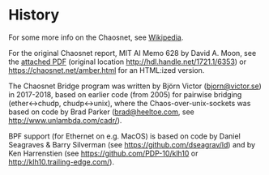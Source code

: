 # History

For some more info on the Chaosnet, see [Wikipedia](https://en.wikipedia.org/wiki/Chaosnet).

For the original Chaosnet report, MIT AI Memo 628 by David A. Moon,
see the [attached PDF](AIM-628_chaosnet.pdf) (original location
http://hdl.handle.net/1721.1/6353) or
https://chaosnet.net/amber.html for an HTML:ized version.

The Chaosnet Bridge program was written by Björn Victor
(bjorn@victor.se) in 2017-2018, based on earlier code (from 2005) for
pairwise bridging (ether<->chudp, chudp<->unix), where the
Chaos-over-unix-sockets was based on code by Brad Parker
(brad@heeltoe.com, see http://www.unlambda.com/cadr/).

BPF support (for Ethernet on e.g. MacOS) is based on code by Daniel
Seagraves & Barry Silverman (see https://github.com/dseagrav/ld) and
by Ken Harrenstien (see https://github.com/PDP-10/klh10 or
http://klh10.trailing-edge.com/).

